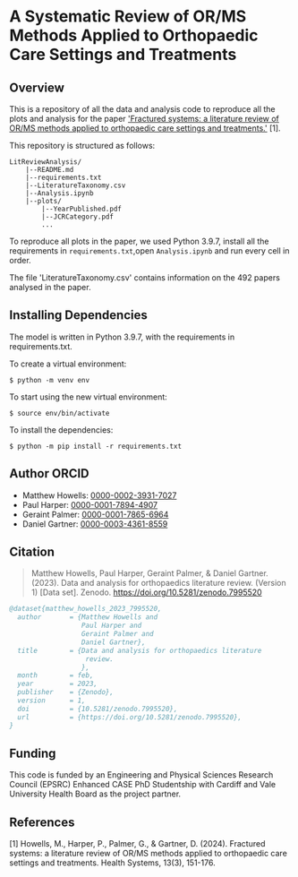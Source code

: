 # A Systematic Review of OR/MS Methods Applied to Orthopaedic Care Settings and Treatments

## Overview

This is a repository of all the data and analysis code to reproduce all the 
plots and analysis for the paper ['Fractured systems: a literature review of 
OR/MS methods applied to orthopaedic care settings and treatments.'](https://doi.org/10.1080/20476965.2023.2264348) [1].

This repository is structured as follows:

```
LitReviewAnalysis/
	|--README.md	
	|--requirements.txt
	|--LiteratureTaxonomy.csv
	|--Analysis.ipynb
	|--plots/
		|--YearPublished.pdf
		|--JCRCategory.pdf
		...
```

To reproduce all plots in the paper, we used Python 3.9.7, install all the 
requirements in `requirements.txt`,open `Analysis.ipynb` and run every cell in 
order.

The file 'LiteratureTaxonomy.csv' contains information on the 492 papers 
analysed in the paper.

## Installing Dependencies

The model is written in Python 3.9.7, with the requirements in requirements.txt.

To create a virtual environment:

    $ python -m venv env

To start using the new virtual environment:

    $ source env/bin/activate

To install the dependencies:

    $ python -m pip install -r requirements.txt

## Author ORCID

- Matthew Howells: [0000-0002-3931-7027](https://orcid.org/0000-0002-3931-7027)
- Paul Harper: [0000-0001-7894-4907](https://orcid.org/0000-0001-7894-4907)
- Geraint Palmer: [0000-0001-7865-6964](https://orcid.org/0000-0001-7865-6964)
- Daniel Gartner: [0000-0003-4361-8559](https://orcid.org/0000-0003-4361-8559)

## Citation

> Matthew Howells, Paul Harper, Geraint Palmer, & Daniel Gartner. (2023). Data 
and analysis for orthopaedics literature review. (Version 1) [Data set]. Zenodo. 
https://doi.org/10.5281/zenodo.7995520

```bibtex
@dataset{matthew_howells_2023_7995520,
  author       = {Matthew Howells and
                  Paul Harper and
                  Geraint Palmer and
                  Daniel Gartner},
  title        = {Data and analysis for orthopaedics literature
                   review.
                  },
  month        = feb,
  year         = 2023,
  publisher    = {Zenodo},
  version      = 1,
  doi          = {10.5281/zenodo.7995520},
  url          = {https://doi.org/10.5281/zenodo.7995520},
}
```

## Funding 

This code is funded by an Engineering and Physical Sciences Research Council 
(EPSRC) Enhanced CASE PhD Studentship with Cardiff and Vale University Health 
Board as the project partner.

## References

<a id="1">[1]</a> 
Howells, M., Harper, P., Palmer, G., & Gartner, D. (2024).
Fractured systems: a literature review of OR/MS methods applied to orthopaedic 
care settings and treatments. 
Health Systems, 13(3), 151-176.